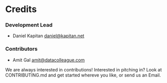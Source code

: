 # Credits

### Development Lead

* Daniel Kapitan <daniel@kapitan.net>

### Contributors

* Amit Gal <amit@datacolleague.com>

We are always interested in contributions! Interested in pitching in? Look at CONTRIBUTING.md and get started whereve you like, or send us an Email.

